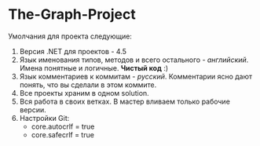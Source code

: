 # The-Graph-Project

Умолчания для проекта следующие:

1. Версия .NET для проектов - 4.5
2. Язык именования типов, методов и всего остального - _английский_. Имена понятные и логичные. **Чистый код** :)
3. Язык комментариев к коммитам - _русский_. Комментарии ясно дают понять, что вы сделали в этом коммите.
4. Все проекты храним в одном solution.
5. Вся работа в своих ветках. В мастер вливаем только рабочие версии.
6. Настройки Git: 
	* core.autocrlf = true 
	* core.safecrlf = true
